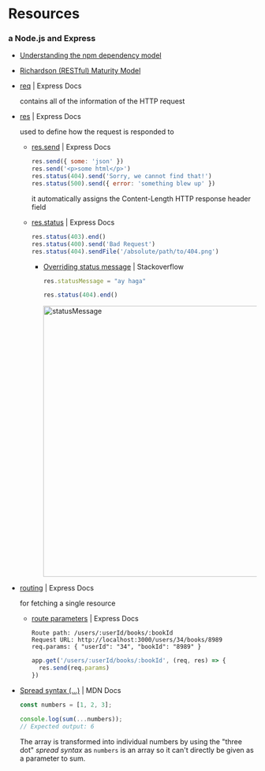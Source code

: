 # Resources

### a Node.js and Express
- [Understanding the npm dependency model](https://lexi-lambda.github.io/blog/2016/08/24/understanding-the-npm-dependency-model/)
- [Richardson (RESTful) Maturity Model](https://martinfowler.com/articles/richardsonMaturityModel.html)
- [req](https://expressjs.com/en/4x/api.html#req) | Express Docs

  contains all of the information of the HTTP request
- [res](https://expressjs.com/en/4x/api.html#res) | Express Docs

  used to define how the request is responded to
  - [res.send](https://expressjs.com/en/4x/api.html#res.send) | Express Docs

    ```js
    res.send({ some: 'json' })
    res.send('<p>some html</p>')
    res.status(404).send('Sorry, we cannot find that!')
    res.status(500).send({ error: 'something blew up' })
    ```
    it automatically assigns the Content-Length HTTP response header field
  - [res.status](https://expressjs.com/en/4x/api.html#res.status) | Express Docs
 
    ```js
    res.status(403).end()
    res.status(400).send('Bad Request')
    res.status(404).sendFile('/absolute/path/to/404.png')
    ```

    - [Overriding status message](https://stackoverflow.com/questions/14154337/how-to-send-a-custom-http-status-message-in-node-express/36507614#36507614) | Stackoverflow

      ```js
      res.statusMessage = "ay haga"
      
      res.status(404).end()
      ```

      <img width="550" alt="statusMessage" src="https://github.com/yousefelassal/fullstackopen/assets/76617202/014543b2-8208-4eb5-b023-1e40ccd6fb8f">

      
    
- [routing](https://expressjs.com/en/guide/routing.html) | Express Docs

  for fetching a single resource
  - [route parameters](https://expressjs.com/en/guide/routing.html#route-parameters) | Express Docs

    ```
    Route path: /users/:userId/books/:bookId
    Request URL: http://localhost:3000/users/34/books/8989
    req.params: { "userId": "34", "bookId": "8989" }
    ```
    
    ```js
    app.get('/users/:userId/books/:bookId', (req, res) => {
      res.send(req.params)
    })
    ```
- [Spread syntax (...)](https://developer.mozilla.org/en-US/docs/Web/JavaScript/Reference/Operators/Spread_syntax) | MDN Docs

  ```js
  const numbers = [1, 2, 3];

  console.log(sum(...numbers));
  // Expected output: 6
  ```
  The array is transformed into individual numbers by using the "three dot" _spread syntax_ as `numbers` is an array so it can't directly be given as a parameter to sum.
